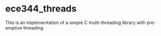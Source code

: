 # ece344_threads

This is an implementation of a simple C multi-threading library with pre-emptive threading


